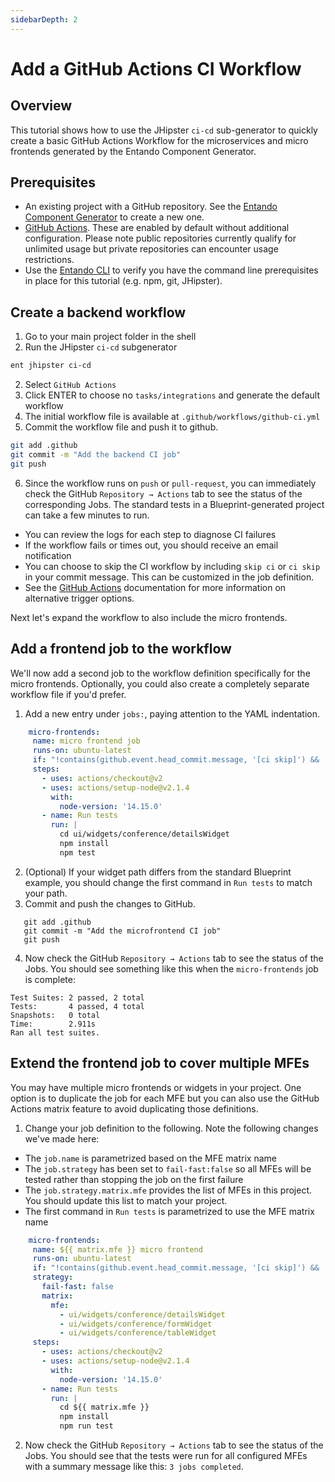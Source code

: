 ```yaml
---
sidebarDepth: 2
---
```


# Add a GitHub Actions CI Workflow

## Overview
This tutorial shows how to use the JHipster `ci-cd` sub-generator to quickly create a basic GitHub Actions Workflow for the microservices and micro frontends generated by the Entando Component Generator.

## Prerequisites
* An existing project with a GitHub repository. See the [Entando Component Generator](../backend-developers/generate-microservices-and-micro-frontends.md#overview) to create a new one.
* [GitHub Actions](https://github.com/features/actions). These are enabled by default without additional configuration. Please note public repositories currently qualify for unlimited usage but private repositories can encounter usage restrictions.
* Use the [Entando CLI](../../docs/reference/entando-cli.md#check-environment) to verify you have the command line prerequisites in place for this tutorial (e.g. npm, git, JHipster).

## Create a backend workflow

1. Go to your main project folder in the shell
2. Run the JHipster `ci-cd` subgenerator
```bash
ent jhipster ci-cd
```   
2. Select `GitHub Actions`
3. Click ENTER to choose no `tasks/integrations` and generate the default workflow
4. The initial workflow file is available at `.github/workflows/github-ci.yml`
5. Commit the workflow file and push it to github.
```bash
git add .github
git commit -m "Add the backend CI job"
git push
```
6. Since the workflow runs on ```push``` or ```pull-request```, you can immediately check the GitHub ```Repository → Actions``` tab to see the status of the corresponding Jobs. The standard tests in a Blueprint-generated project can take a few minutes to run.
* You can review the logs for each step to diagnose CI failures
* If the workflow fails or times out, you should receive an email notification
* You can choose to skip the CI workflow by including `skip ci` or `ci skip` in your commit message. This can be customized in the job definition.
* See the [GitHub Actions](https://github.com/features/actions) documentation for more information on alternative trigger options.

Next let's expand the workflow to also include the micro frontends.

## Add a frontend job to the workflow
We'll now add a second job to the workflow definition specifically for the micro frontends. Optionally, you could also create a completely separate workflow file if you'd prefer.

1. Add a new entry under `jobs:`, paying attention to the YAML indentation.
``` yaml
    micro-frontends:
     name: micro frontend job
     runs-on: ubuntu-latest
     if: "!contains(github.event.head_commit.message, '[ci skip]') && !contains(github.event.head_commit.message, '[skip ci]') && !contains(github.event.pull_request.title, '[skip ci]') && !contains(github.event.pull_request.title, '[ci skip]')"
     steps:
       - uses: actions/checkout@v2
       - uses: actions/setup-node@v2.1.4
         with:
           node-version: '14.15.0'
       - name: Run tests
         run: |
           cd ui/widgets/conference/detailsWidget
           npm install
           npm test
```
2. (Optional) If your widget path differs from the standard Blueprint example, you should change the first command in `Run tests` to match your path.
3. Commit and push the changes to GitHub.
```   
   git add .github
   git commit -m "Add the microfrontend CI job"
   git push
```
4. Now check the GitHub ```Repository → Actions``` tab to see the status of the Jobs. You should see something like this when the `micro-frontends` job is complete:
```
Test Suites: 2 passed, 2 total
Tests:       4 passed, 4 total
Snapshots:   0 total
Time:        2.911s
Ran all test suites.
```

## Extend the frontend job to cover multiple MFEs
You may have multiple micro frontends or widgets in your project. One option is to duplicate the job for each MFE but you can also use the GitHub Actions matrix feature to avoid duplicating those definitions.

1. Change your job definition to the following. Note the following changes we've made here:
* The `job.name` is parametrized based on the MFE matrix name
* The `job.strategy` has been set to `fail-fast:false` so all MFEs will be tested rather than stopping the job on the first failure
* The `job.strategy.matrix.mfe` provides the list of MFEs in this project. You should update this list to match your project.
* The first command in `Run tests` is parametrized to use the MFE matrix name
```yaml
    micro-frontends:
     name: ${{ matrix.mfe }} micro frontend
     runs-on: ubuntu-latest
     if: "!contains(github.event.head_commit.message, '[ci skip]') && !contains(github.event.head_commit.message, '[skip ci]') && !contains(github.event.pull_request.title, '[skip ci]') && !contains(github.event.pull_request.title, '[ci skip]')"
     strategy:
       fail-fast: false
       matrix:
         mfe:
           - ui/widgets/conference/detailsWidget
           - ui/widgets/conference/formWidget
           - ui/widgets/conference/tableWidget
     steps:
       - uses: actions/checkout@v2
       - uses: actions/setup-node@v2.1.4
         with:
           node-version: '14.15.0'
       - name: Run tests
         run: |
           cd ${{ matrix.mfe }}
           npm install
           npm run test
```
2. Now check the GitHub ```Repository → Actions``` tab to see the status of the Jobs. You should see that the tests were run for all configured MFEs with a summary message like this: `3 jobs completed`.

